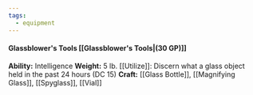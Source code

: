 ```yaml
---
tags:
  - equipment
---
```

####  Glassblower's Tools [[Glassblower's Tools|(30 GP)]]
**Ability:** Intelligence **Weight:** 5 lb.
[[Utilize]]: Discern what a glass object held in the past 24 hours (DC 15)
**Craft:** [[Glass Bottle]], [[Magnifying Glass]], [[Spyglass]], [[Vial]]